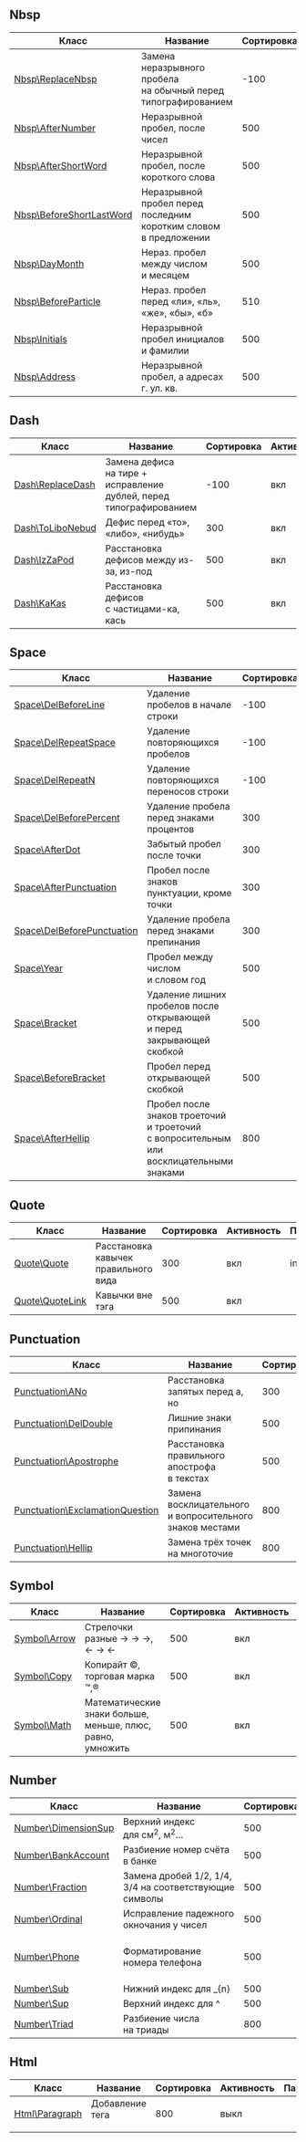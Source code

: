## Nbsp
| Класс | Название | Сортировка | Активность | Параметры |
| --- | --- | --- | --- | --- |
| [Nbsp\ReplaceNbsp](../src/Rule/Nbsp/ReplaceNbsp.php) | Замена неразрывного пробела на&nbsp;обычный перед типографированием | -100 | выкл | &nbsp; |
| [Nbsp\AfterNumber](../src/Rule/Nbsp/AfterNumber.php) | Неразрывной пробел, после чисел | 500 | вкл | maxLen = 5 |
| [Nbsp\AfterShortWord](../src/Rule/Nbsp/AfterShortWord.php) | Неразрывной пробел, после короткого слова | 500 | вкл | len = 2 |
| [Nbsp\BeforeShortLastWord](../src/Rule/Nbsp/BeforeShortLastWord.php) | Неразрывной пробел перед последним коротким словом в&nbsp;предложении | 500 | вкл | len = 3 |
| [Nbsp\DayMonth](../src/Rule/Nbsp/DayMonth.php) | Нераз. пробел между числом и&nbsp;месяцем | 500 | вкл | &nbsp; |
| [Nbsp\BeforeParticle](../src/Rule/Nbsp/BeforeParticle.php) | Нераз. пробел перед «ли», «ль», «же», «бы», «б» | 510 | вкл | &nbsp; |
| [Nbsp\Initials](../src/Rule/Nbsp/Initials.php) | Неразрывной пробел инициалов и&nbsp;фамилии | 500 | вкл | &nbsp; |
| [Nbsp\Address](../src/Rule/Nbsp/Address.php) | Неразрывной пробел, а&nbsp;адресах г.&nbsp;ул.&nbsp;кв. | 500 | вкл | &nbsp; |
## Dash
| Класс | Название | Сортировка | Активность | Параметры |
| --- | --- | --- | --- | --- |
| [Dash\ReplaceDash](../src/Rule/Dash/ReplaceDash.php) | Замена дефиса на&nbsp;тире + исправление дублей, перед типографированием | -100 | вкл | len = 2 |
| [Dash\ToLiboNebud](../src/Rule/Dash/ToLiboNebud.php) | Дефис перед «то», «либо», «нибудь» | 300 | вкл | &nbsp; |
| [Dash\IzZaPod](../src/Rule/Dash/IzZaPod.php) | Расстановка дефисов между из-за, из-под | 500 | вкл | &nbsp; |
| [Dash\KaKas](../src/Rule/Dash/KaKas.php) | Расстановка дефисов с&nbsp;частицами-ка, кась | 500 | вкл | &nbsp; |
## Space
| Класс | Название | Сортировка | Активность | Параметры |
| --- | --- | --- | --- | --- |
| [Space\DelBeforeLine](../src/Rule/Space/DelBeforeLine.php) | Удаление пробелов в&nbsp;начале строки | -100 | вкл | &nbsp; |
| [Space\DelRepeatSpace](../src/Rule/Space/DelRepeatSpace.php) | Удаление повторяющихся пробелов | -100 | вкл | &nbsp; |
| [Space\DelRepeatN](../src/Rule/Space/DelRepeatN.php) | Удаление повторяющихся переносов строки | -100 | вкл | &nbsp; |
| [Space\DelBeforePercent](../src/Rule/Space/DelBeforePercent.php) | Удаление пробела перед знаками процентов | 300 | вкл | &nbsp; |
| [Space\AfterDot](../src/Rule/Space/AfterDot.php) | Забытый пробел после точки | 300 | вкл | &nbsp; |
| [Space\AfterPunctuation](../src/Rule/Space/AfterPunctuation.php) | Пробел после знаков пунктуации, кроме точки | 300 | вкл | &nbsp; |
| [Space\DelBeforePunctuation](../src/Rule/Space/DelBeforePunctuation.php) | Удаление пробела перед знаками препинания | 300 | вкл | &nbsp; |
| [Space\Year](../src/Rule/Space/Year.php) | Пробел между числом и&nbsp;словом&nbsp;год | 500 | вкл | &nbsp; |
| [Space\Bracket](../src/Rule/Space/Bracket.php) | Удаление лишних пробелов после открывающей и&nbsp;перед закрывающей скобкой | 500 | вкл | &nbsp; |
| [Space\BeforeBracket](../src/Rule/Space/BeforeBracket.php) | Пробел перед открывающей скобкой | 500 | вкл | &nbsp; |
| [Space\AfterHellip](../src/Rule/Space/AfterHellip.php) | Пробел после знаков троеточий и&nbsp;троеточий с&nbsp;вопросительным или восклицательными знаками | 800 | вкл | &nbsp; |
## Quote
| Класс | Название | Сортировка | Активность | Параметры |
| --- | --- | --- | --- | --- |
| [Quote\Quote](../src/Rule/Quote/Quote.php) | Расстановка кавычек правильного вида | 300 | вкл | inch = 1 |
| [Quote\QuoteLink](../src/Rule/Quote/QuoteLink.php) | Кавычки вне тэга <a> | 500 | вкл | &nbsp; |
## Punctuation
| Класс | Название | Сортировка | Активность | Параметры |
| --- | --- | --- | --- | --- |
| [Punctuation\ANo](../src/Rule/Punctuation/ANo.php) | Расстановка запятых перед а, но | 300 | вкл | &nbsp; |
| [Punctuation\DelDouble](../src/Rule/Punctuation/DelDouble.php) | Лишние знаки припинания | 500 | вкл | maxLenMark = 3 |
| [Punctuation\Apostrophe](../src/Rule/Punctuation/Apostrophe.php) | Расстановка правильного апострофа в&nbsp;текстах | 500 | вкл | &nbsp; |
| [Punctuation\ExclamationQuestion](../src/Rule/Punctuation/ExclamationQuestion.php) | Замена восклицательного и&nbsp;вопросительного знаков местами | 800 | вкл | &nbsp; |
| [Punctuation\Hellip](../src/Rule/Punctuation/Hellip.php) | Замена трёх точек на&nbsp;многоточие | 800 | вкл | &nbsp; |
## Symbol
| Класс | Название | Сортировка | Активность | Параметры |
| --- | --- | --- | --- | --- |
| [Symbol\Arrow](../src/Rule/Symbol/Arrow.php) | Стрелочки разные &rarr; → →, &larr; → ← | 500 | вкл | &nbsp; |
| [Symbol\Copy](../src/Rule/Symbol/Copy.php) | Копирайт ©, торговая марка ™,® | 500 | вкл | &nbsp; |
| [Symbol\Math](../src/Rule/Symbol/Math.php) | Математические знаки больше, меньше, плюс, равно, умножить | 500 | вкл | &nbsp; |
## Number
| Класс | Название | Сортировка | Активность | Параметры |
| --- | --- | --- | --- | --- |
| [Number\DimensionSup](../src/Rule/Number/DimensionSup.php) | Верхний индекс для&nbsp;см<sup>2</sup>, м<sup>2</sup>&hellip; | 500 | вкл | &nbsp; |
| [Number\BankAccount](../src/Rule/Number/BankAccount.php) | Разбиение номер счёта в&nbsp;банке | 500 | вкл | &nbsp; |
| [Number\Fraction](../src/Rule/Number/Fraction.php) | Замена дробей 1/2, 1/4, 3/4&nbsp;на&nbsp;соответствующие символы | 500 | выкл | &nbsp; |
| [Number\Ordinal](../src/Rule/Number/Ordinal.php) | Исправление падежного окночания у&nbsp;чисел | 500 | вкл | &nbsp; |
| [Number\Phone](../src/Rule/Number/Phone.php) | Форматирование номера телефона | 500 | выкл | tpl = +$1&thinsp;$2&thinsp;$3&ndash;$4&ndash;$5 |
| [Number\Sub](../src/Rule/Number/Sub.php) | Нижний индекс для _{n} | 500 | вкл | &nbsp; |
| [Number\Sup](../src/Rule/Number/Sup.php) | Верхний индекс для ^ | 500 | вкл | &nbsp; |
| [Number\Triad](../src/Rule/Number/Triad.php) | Разбиение числа на&nbsp;триады | 800 | вкл | &nbsp; |
## Html
| Класс | Название | Сортировка | Активность | Параметры |
| --- | --- | --- | --- | --- |
| [Html\Paragraph](../src/Rule/Html/Paragraph.php) | Добавление тега <p> | 800 | выкл | &nbsp; |
